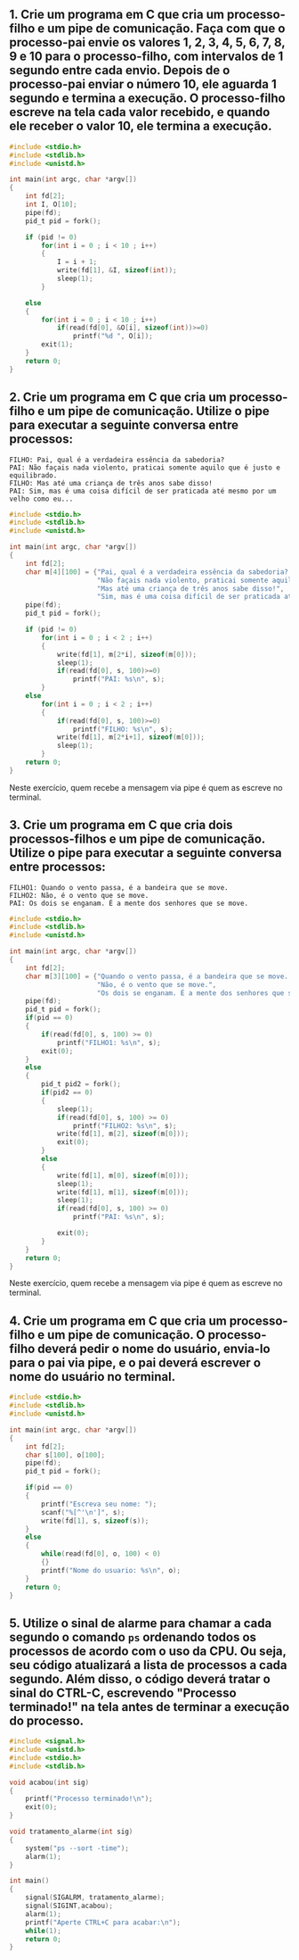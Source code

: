 ## 1. Crie um programa em C que cria um processo-filho e um pipe de comunicação. Faça com que o processo-pai envie os valores 1, 2, 3, 4, 5, 6, 7, 8, 9 e 10 para o processo-filho, com intervalos de 1 segundo entre cada envio. Depois de o processo-pai enviar o número 10, ele aguarda 1 segundo e termina a execução. O processo-filho escreve na tela cada valor recebido, e quando ele receber o valor 10, ele termina a execução.

```c
#include <stdio.h>
#include <stdlib.h>
#include <unistd.h>

int main(int argc, char *argv[])
{
    int fd[2];
    int I, O[10];
    pipe(fd);
    pid_t pid = fork();

    if (pid != 0)
        for(int i = 0 ; i < 10 ; i++)
        {
	        I = i + 1;
	        write(fd[1], &I, sizeof(int));
	        sleep(1);
   		}

    else
    {  
        for(int i = 0 ; i < 10 ; i++)
	        if(read(fd[0], &O[i], sizeof(int))>=0)
	        	printf("%d ", O[i]);
	    exit(1);
    }
    return 0;
}
```
## 2. Crie um programa em C que cria um processo-filho e um pipe de comunicação. Utilize o pipe para executar a seguinte conversa entre processos:

```
FILHO: Pai, qual é a verdadeira essência da sabedoria?
PAI: Não façais nada violento, praticai somente aquilo que é justo e equilibrado.
FILHO: Mas até uma criança de três anos sabe disso!
PAI: Sim, mas é uma coisa difícil de ser praticada até mesmo por um velho como eu...
```

```c
#include <stdio.h>
#include <stdlib.h>
#include <unistd.h>

int main(int argc, char *argv[])
{
    int fd[2];
    char m[4][100] = {"Pai, qual é a verdadeira essência da sabedoria? ",
    				  "Não façais nada violento, praticai somente aquilo que é justo e equilibrado.",
    				  "Mas até uma criança de três anos sabe disso!",
    				  "Sim, mas é uma coisa difícil de ser praticada até mesmo por um velho como eu..."}, s[100];
    pipe(fd);
    pid_t pid = fork();

    if (pid != 0)
    	for(int i = 0 ; i < 2 ; i++)
    	{
    		write(fd[1], m[2*i], sizeof(m[0]));
	    	sleep(1);
	    	if(read(fd[0], s, 100)>=0)
	    		printf("PAI: %s\n", s);
    	}
    else
    	for(int i = 0 ; i < 2 ; i++)
    	{
	    	if(read(fd[0], s, 100)>=0)
	    		printf("FILHO: %s\n", s);
	    	write(fd[1], m[2*i+1], sizeof(m[0]));
	    	sleep(1);
    	}
    return 0;
}
```
Neste exercício, quem recebe a mensagem via pipe é quem as escreve no terminal.

## 3. Crie um programa em C que cria dois processos-filhos e um pipe de comunicação. Utilize o pipe para executar a seguinte conversa entre processos:

```
FILHO1: Quando o vento passa, é a bandeira que se move.
FILHO2: Não, é o vento que se move.
PAI: Os dois se enganam. É a mente dos senhores que se move.
```
```c
#include <stdio.h>
#include <stdlib.h>
#include <unistd.h>

int main(int argc, char *argv[])
{
    int fd[2];
    char m[3][100] = {"Quando o vento passa, é a bandeira que se move. ",
    				  "Não, é o vento que se move.",
    				  "Os dois se enganam. É a mente dos senhores que se move."}, s[100];
    pipe(fd);
    pid_t pid = fork();
    if(pid == 0)
    {
    	if(read(fd[0], s, 100) >= 0)
    		printf("FILHO1: %s\n", s);
    	exit(0);
    }
    else
    {
    	pid_t pid2 = fork();
    	if(pid2 == 0)
    	{
    		sleep(1);
	    	if(read(fd[0], s, 100) >= 0)
	    		printf("FILHO2: %s\n", s);
	    	write(fd[1], m[2], sizeof(m[0]));
    		exit(0);
    	}
    	else
    	{
    		write(fd[1], m[0], sizeof(m[0]));
    		sleep(1);
    		write(fd[1], m[1], sizeof(m[0]));
    		sleep(1);
    		if(read(fd[0], s, 100) >= 0)
    			printf("PAI: %s\n", s);

    		exit(0);
    	}
    }
    return 0;
}
```

Neste exercício, quem recebe a mensagem via pipe é quem as escreve no terminal.

## 4. Crie um programa em C que cria um processo-filho e um pipe de comunicação. O processo-filho deverá pedir o nome do usuário, envia-lo para o pai via pipe, e o pai deverá escrever o nome do usuário no terminal.
```c
#include <stdio.h>
#include <stdlib.h>
#include <unistd.h>

int main(int argc, char *argv[])
{
    int fd[2];
    char s[100], o[100];
    pipe(fd);
    pid_t pid = fork();

    if(pid == 0)
    {
    	printf("Escreva seu nome: ");
    	scanf("%[^'\n']", s);
    	write(fd[1], s, sizeof(s));
    }
    else
    {
    	while(read(fd[0], o, 100) < 0)
    	{}
    	printf("Nome do usuario: %s\n", o);
    }
    return 0;
}
```
## 5. Utilize o sinal de alarme para chamar a cada segundo o comando `ps` ordenando todos os processos de acordo com o uso da CPU. Ou seja, seu código atualizará a lista de processos a cada segundo. Além disso, o código deverá tratar o sinal do CTRL-C, escrevendo "Processo terminado!" na tela antes de terminar a execução do processo.
```c
#include <signal.h>
#include <unistd.h>
#include <stdio.h>
#include <stdlib.h>

void acabou(int sig)
{
	printf("Processo terminado!\n");
	exit(0);
}

void tratamento_alarme(int sig)
{
	system("ps --sort -time");
	alarm(1);
}

int main()
{
	signal(SIGALRM, tratamento_alarme);
	signal(SIGINT,acabou);
	alarm(1);
	printf("Aperte CTRL+C para acabar:\n");
	while(1);
	return 0;
}
```
